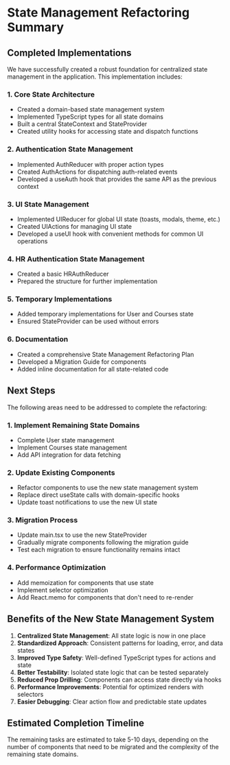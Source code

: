 # State Management Refactoring Summary

## Completed Implementations

We have successfully created a robust foundation for centralized state management in the application. This implementation includes:

### 1. Core State Architecture

- Created a domain-based state management system
- Implemented TypeScript types for all state domains
- Built a central StateContext and StateProvider
- Created utility hooks for accessing state and dispatch functions

### 2. Authentication State Management

- Implemented AuthReducer with proper action types
- Created AuthActions for dispatching auth-related events
- Developed a useAuth hook that provides the same API as the previous context

### 3. UI State Management

- Implemented UIReducer for global UI state (toasts, modals, theme, etc.)
- Created UIActions for managing UI state
- Developed a useUI hook with convenient methods for common UI operations

### 4. HR Authentication State Management

- Created a basic HRAuthReducer
- Prepared the structure for further implementation

### 5. Temporary Implementations

- Added temporary implementations for User and Courses state
- Ensured StateProvider can be used without errors

### 6. Documentation

- Created a comprehensive State Management Refactoring Plan
- Developed a Migration Guide for components
- Added inline documentation for all state-related code

## Next Steps

The following areas need to be addressed to complete the refactoring:

### 1. Implement Remaining State Domains

- Complete User state management
- Implement Courses state management
- Add API integration for data fetching

### 2. Update Existing Components

- Refactor components to use the new state management system
- Replace direct useState calls with domain-specific hooks
- Update toast notifications to use the new UI state

### 3. Migration Process

- Update main.tsx to use the new StateProvider
- Gradually migrate components following the migration guide
- Test each migration to ensure functionality remains intact

### 4. Performance Optimization

- Add memoization for components that use state
- Implement selector optimization
- Add React.memo for components that don't need to re-render

## Benefits of the New State Management System

1. **Centralized State Management**: All state logic is now in one place
2. **Standardized Approach**: Consistent patterns for loading, error, and data states
3. **Improved Type Safety**: Well-defined TypeScript types for actions and state
4. **Better Testability**: Isolated state logic that can be tested separately
5. **Reduced Prop Drilling**: Components can access state directly via hooks
6. **Performance Improvements**: Potential for optimized renders with selectors
7. **Easier Debugging**: Clear action flow and predictable state updates

## Estimated Completion Timeline

The remaining tasks are estimated to take 5-10 days, depending on the number of components that need to be migrated and the complexity of the remaining state domains. 